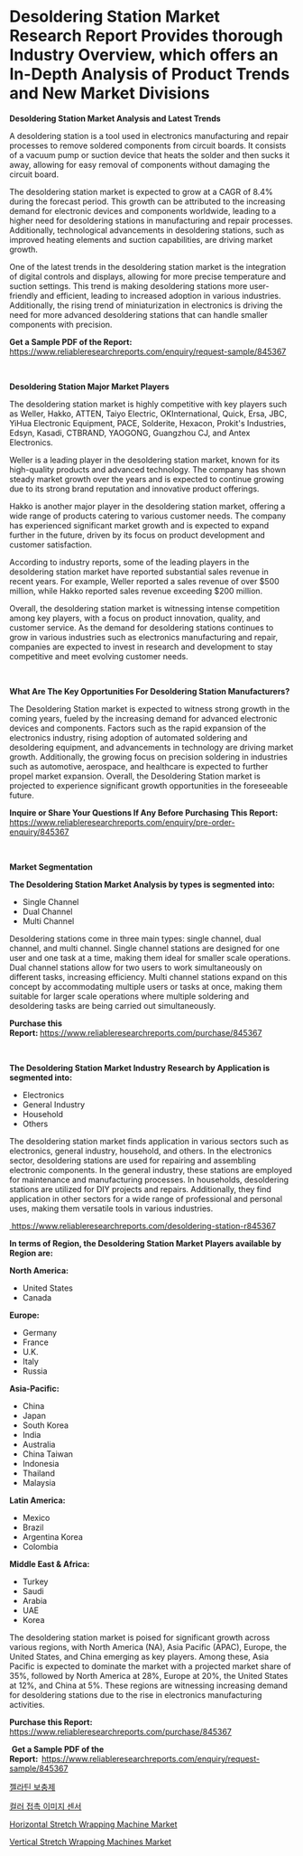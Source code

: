 <p><h1>Desoldering Station Market Research Report Provides thorough Industry Overview, which offers an In-Depth Analysis of Product Trends and New Market Divisions</h1></p><p><strong>Desoldering Station Market Analysis and Latest Trends</strong></p>
<p><p>A desoldering station is a tool used in electronics manufacturing and repair processes to remove soldered components from circuit boards. It consists of a vacuum pump or suction device that heats the solder and then sucks it away, allowing for easy removal of components without damaging the circuit board.</p><p>The desoldering station market is expected to grow at a CAGR of 8.4% during the forecast period. This growth can be attributed to the increasing demand for electronic devices and components worldwide, leading to a higher need for desoldering stations in manufacturing and repair processes. Additionally, technological advancements in desoldering stations, such as improved heating elements and suction capabilities, are driving market growth.</p><p>One of the latest trends in the desoldering station market is the integration of digital controls and displays, allowing for more precise temperature and suction settings. This trend is making desoldering stations more user-friendly and efficient, leading to increased adoption in various industries. Additionally, the rising trend of miniaturization in electronics is driving the need for more advanced desoldering stations that can handle smaller components with precision.</p></p>
<p><strong>Get a Sample PDF of the Report:&nbsp;</strong> <a href="https://www.reliableresearchreports.com/enquiry/request-sample/845367">https://www.reliableresearchreports.com/enquiry/request-sample/845367</a></p>
<p>&nbsp;</p>
<p><strong>Desoldering Station Major Market Players</strong></p>
<p><p>The desoldering station market is highly competitive with key players such as Weller, Hakko, ATTEN, Taiyo Electric, OKInternational, Quick, Ersa, JBC, YiHua Electronic Equipment, PACE, Solderite, Hexacon, Prokit's Industries, Edsyn, Kasadi, CTBRAND, YAOGONG, Guangzhou CJ, and Antex Electronics.</p><p>Weller is a leading player in the desoldering station market, known for its high-quality products and advanced technology. The company has shown steady market growth over the years and is expected to continue growing due to its strong brand reputation and innovative product offerings.</p><p>Hakko is another major player in the desoldering station market, offering a wide range of products catering to various customer needs. The company has experienced significant market growth and is expected to expand further in the future, driven by its focus on product development and customer satisfaction.</p><p>According to industry reports, some of the leading players in the desoldering station market have reported substantial sales revenue in recent years. For example, Weller reported a sales revenue of over $500 million, while Hakko reported sales revenue exceeding $200 million.</p><p>Overall, the desoldering station market is witnessing intense competition among key players, with a focus on product innovation, quality, and customer service. As the demand for desoldering stations continues to grow in various industries such as electronics manufacturing and repair, companies are expected to invest in research and development to stay competitive and meet evolving customer needs.</p></p>
<p>&nbsp;</p>
<p><strong>What Are The Key Opportunities For Desoldering Station Manufacturers?</strong></p>
<p><p>The Desoldering Station market is expected to witness strong growth in the coming years, fueled by the increasing demand for advanced electronic devices and components. Factors such as the rapid expansion of the electronics industry, rising adoption of automated soldering and desoldering equipment, and advancements in technology are driving market growth. Additionally, the growing focus on precision soldering in industries such as automotive, aerospace, and healthcare is expected to further propel market expansion. Overall, the Desoldering Station market is projected to experience significant growth opportunities in the foreseeable future.</p></p>
<p><strong>Inquire or Share Your Questions If Any Before Purchasing This Report:</strong> <a href="https://www.reliableresearchreports.com/enquiry/pre-order-enquiry/845367">https://www.reliableresearchreports.com/enquiry/pre-order-enquiry/845367</a></p>
<p>&nbsp;</p>
<p><strong>Market Segmentation</strong></p>
<p><strong>The Desoldering Station Market Analysis by types is segmented into:</strong></p>
<p><ul><li>Single Channel</li><li>Dual Channel</li><li>Multi Channel</li></ul></p>
<p><p>Desoldering stations come in three main types: single channel, dual channel, and multi channel. Single channel stations are designed for one user and one task at a time, making them ideal for smaller scale operations. Dual channel stations allow for two users to work simultaneously on different tasks, increasing efficiency. Multi channel stations expand on this concept by accommodating multiple users or tasks at once, making them suitable for larger scale operations where multiple soldering and desoldering tasks are being carried out simultaneously.</p></p>
<p><strong>Purchase this Report:&nbsp;</strong><a href="https://www.reliableresearchreports.com/purchase/845367">https://www.reliableresearchreports.com/purchase/845367</a></p>
<p>&nbsp;</p>
<p><strong>The Desoldering Station Market Industry Research by Application is segmented into:</strong></p>
<p><ul><li>Electronics</li><li>General Industry</li><li>Household</li><li>Others</li></ul></p>
<p><p>The desoldering station market finds application in various sectors such as electronics, general industry, household, and others. In the electronics sector, desoldering stations are used for repairing and assembling electronic components. In the general industry, these stations are employed for maintenance and manufacturing processes. In households, desoldering stations are utilized for DIY projects and repairs. Additionally, they find application in other sectors for a wide range of professional and personal uses, making them versatile tools in various industries.</p></p>
<p><a href="https://www.reliableresearchreports.com/desoldering-station-r845367">&nbsp;https://www.reliableresearchreports.com/desoldering-station-r845367</a></p>
<p><strong>In terms of Region, the Desoldering Station Market Players available by Region are:</strong></p>
<p>
    <p> <strong> North America: </strong>
        <ul>
            <li>United States</li>
            <li>Canada</li>
        </ul>
        </p> 
    <p> <strong> Europe: </strong>
        <ul>
            <li>Germany</li>
            <li>France</li>
            <li>U.K.</li>
            <li>Italy</li>
            <li>Russia</li>
        </ul>
        </p> 
    <p> <strong> Asia-Pacific: </strong>
        <ul>
            <li>China</li>
            <li>Japan</li>
            <li>South Korea</li>
            <li>India</li>
            <li>Australia</li>
            <li>China Taiwan</li>
            <li>Indonesia</li>
            <li>Thailand</li>
            <li>Malaysia</li>
        </ul>
        </p> 
    <p> <strong> Latin America: </strong>
        <ul>
            <li>Mexico</li>
            <li>Brazil</li>
            <li>Argentina Korea</li>
            <li>Colombia</li>
        </ul>
        </p> 
    <p> <strong> Middle East & Africa: </strong>
        <ul>
            <li>Turkey</li>
            <li>Saudi</li>
            <li>Arabia</li>
            <li>UAE</li>
            <li>Korea</li>
        </ul>
    </p>
    </p>
<p><p>The desoldering station market is poised for significant growth across various regions, with North America (NA), Asia Pacific (APAC), Europe, the United States, and China emerging as key players. Among these, Asia Pacific is expected to dominate the market with a projected market share of 35%, followed by North America at 28%, Europe at 20%, the United States at 12%, and China at 5%. These regions are witnessing increasing demand for desoldering stations due to the rise in electronics manufacturing activities.</p></p>
<p><strong>Purchase this Report: </strong><a href="https://www.reliableresearchreports.com/purchase/845367">https://www.reliableresearchreports.com/purchase/845367</a></p>
<p>&nbsp;<strong>Get a Sample PDF of the Report:&nbsp;&nbsp;</strong><a href="https://www.reliableresearchreports.com/enquiry/request-sample/845367">https://www.reliableresearchreports.com/enquiry/request-sample/845367</a></p>
<p><strong></strong></p>
<p><p><a href="https://github.com/wallacBahrtyinger567686/Market-Research-Report-List-1/blob/main/851251026563.md">젤라틴 보충제</a></p><p><a href="https://github.com/WilburKihn5676/Market-Research-Report-List-1/blob/main/367361926562.md">컬러 접촉 이미지 센서</a></p><p><a href="https://github.com/Sarissaschmalingtr6fz2739/Market-Research-Report-List-2/blob/main/horizontal-stretch-wrapping-machine-market.md">Horizontal Stretch Wrapping Machine Market</a></p><p><a href="https://github.com/jodemen/Market-Research-Report-List-2/blob/main/vertical-stretch-wrapping-machines-market.md">Vertical Stretch Wrapping Machines Market</a></p></p>